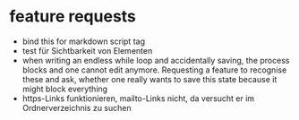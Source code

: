 # feature requests

- bind this for markdown script tag
- test für Sichtbarkeit von Elementen
- when writing an endless while loop and accidentally saving, the process blocks and one cannot edit anymore. Requesting a feature to recognise these and ask, whether one really wants to save this state because it might block everything
- https-Links funktionieren, mailto-Links nicht, da versucht er im Ordnerverzeichnis zu suchen
